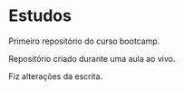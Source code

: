 # Estudos
 Primeiro repositório do curso bootcamp.
 
Repositório criado durante uma aula ao vivo.

Fiz alterações da escrita.
